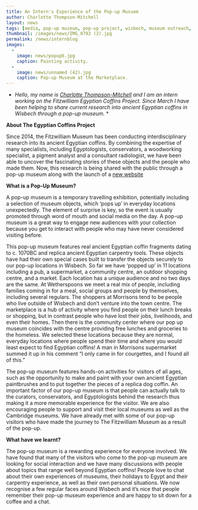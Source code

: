 ```yaml
---
title: An Intern's Experience of the Pop-up Musuem
author: Charlotte Thompson-Mitchell
layout: news
tags: [media, pop-up museum, pop-up project, wisbech, museum outreach, coffins, ancient egypt, intern, museum experience, professional development]
thumbnail: /images/news/IMG_0792 (2).jpg
permalink: /news/internblog
images:
  -
    image: news/popup6.jpg
    caption: Painting activity.
  -
    image: news/unnamed (42).jpg
    caption: Pop-up Museum at the Marketplace.
---
```



* *Hello, my name is [Charlotte Thompson-Mitchell](https://egyptiancoffins.org/team/charlotte-thompson/) and I am an intern working on the Fitzwilliam Egyptian Coffins Project. Since March I have been helping to share current research into ancient Egyptian coffins in Wisbech through a pop-up museum.* * 

**About The Egyptian Coffins Project**

Since 2014, the Fitzwilliam Museum has been conducting interdisciplinary research into its ancient Egyptian coffins. By combining the expertise of many specialists, including Egyptologists, conservators, a woodworking specialist, a pigment analyst and a consultant radiologist, we have been able to uncover the fascinating stories of these objects and the people who made them. Now, this research is being shared with the public through a pop-up museum along with the launch of a [new website](https://egyptiancoffins.org/)

**What is a Pop-Up Museum?** 

A pop-up museum is a temporary travelling exhibition, potentially including a selection of museum objects, which ‘pops up’ in everyday locations unexpectedly. The element of surprise is key, so the event is usually promoted through word of mouth and social media on the day. A pop-up museum is a great way to engage new audiences with your collection because you get to interact with people who may have never considered visiting before.

This pop-up museum features real ancient Egyptian coffin fragments dating to c. 1070BC and replica ancient Egyptian carpentry tools. These objects have had their own special cases built to transfer the objects securely to our pop-up locations in Wisbech. So far we have ‘popped up’ in 11 locations including a pub, a supermarket, a community centre, an outdoor shopping centre, and a market. Each location has a unique audience and no two days are the same. At Wetherspoons we meet a real mix of people, including families coming in for a meal, social groups and people by themselves, including several regulars. The shoppers at Morrisons tend to be people who live outside of Wisbech and don’t venture into the town centre. The marketplace is a hub of activity where you find people on their lunch breaks or shopping, but in contrast people who have lost their jobs, livelihoods, and even their homes. Then there is the community center where our pop up museum coincides with the centre providing free lunches and groceries to the homeless. We selected these locations because they are normal, everyday locations where people spend their time and where you would least expect to find Egyptian coffins! A man in Morrisons supermarket summed it up in his comment “I only came in for courgettes, and I found all of this.”

The pop-up museum features hands-on activities for visitors of all ages, such as the opportunity to make and paint with your own ancient Egyptian paintbrushes and to put together the pieces of a replica dog coffin. An important factor of our pop-up museum is that people can actually talk to the curators, conservators, and Egyptologists behind the research thus making it a more memorable experience for the visitor. We are also encouraging people to support and visit their local museums as well as the Cambridge museums.  We have already met with some of our pop-up visitors who have made the journey to The Fitzwilliam Museum as a result of the pop-up. 

**What have we learnt?**

The pop-up museum is a rewarding experience for everyone involved. We have found that many of the visitors who come to the pop-up museum are looking for social interaction and we have many discussions with people about topics that range well beyond Egyptian coffins! People love to chat about their own experiences of museums, their holidays to Egypt and their carpentry experience, as well as their own personal situations. We now recognise a few regular faces around Wisbech and it’s nice that people remember their pop-up museum experience and are happy to sit down for a coffee and a chat.
